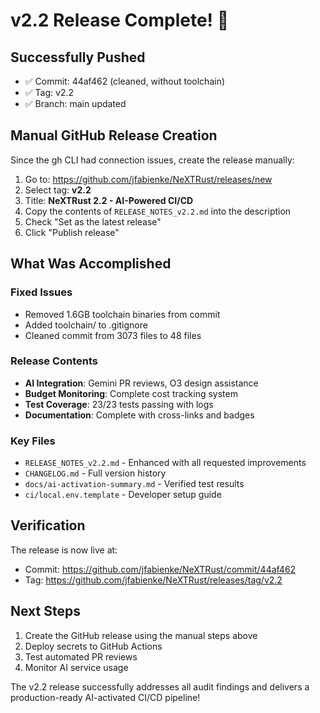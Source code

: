 # v2.2 Release Complete! 🎉

## Successfully Pushed
- ✅ Commit: 44af462 (cleaned, without toolchain)
- ✅ Tag: v2.2
- ✅ Branch: main updated

## Manual GitHub Release Creation

Since the gh CLI had connection issues, create the release manually:

1. Go to: https://github.com/jfabienke/NeXTRust/releases/new
2. Select tag: **v2.2**
3. Title: **NeXTRust 2.2 - AI-Powered CI/CD**
4. Copy the contents of `RELEASE_NOTES_v2.2.md` into the description
5. Check "Set as the latest release"
6. Click "Publish release"

## What Was Accomplished

### Fixed Issues
- Removed 1.6GB toolchain binaries from commit
- Added toolchain/ to .gitignore
- Cleaned commit from 3073 files to 48 files

### Release Contents
- **AI Integration**: Gemini PR reviews, O3 design assistance
- **Budget Monitoring**: Complete cost tracking system
- **Test Coverage**: 23/23 tests passing with logs
- **Documentation**: Complete with cross-links and badges

### Key Files
- `RELEASE_NOTES_v2.2.md` - Enhanced with all requested improvements
- `CHANGELOG.md` - Full version history
- `docs/ai-activation-summary.md` - Verified test results
- `ci/local.env.template` - Developer setup guide

## Verification

The release is now live at:
- Commit: https://github.com/jfabienke/NeXTRust/commit/44af462
- Tag: https://github.com/jfabienke/NeXTRust/releases/tag/v2.2

## Next Steps

1. Create the GitHub release using the manual steps above
2. Deploy secrets to GitHub Actions
3. Test automated PR reviews
4. Monitor AI service usage

The v2.2 release successfully addresses all audit findings and delivers a production-ready AI-activated CI/CD pipeline!